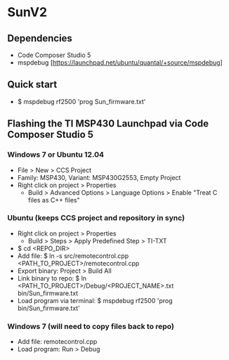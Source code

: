 SunV2
===========

Dependencies
-----------
- Code Composer Studio 5
- mspdebug [https://launchpad.net/ubuntu/quantal/+source/mspdebug]

Quick start
-----------
- $ mspdebug rf2500 'prog Sun\_firmware.txt'


Flashing the TI MSP430 Launchpad via Code Composer Studio 5
-----------

### Windows 7 or Ubuntu 12.04
- File > New > CCS Project
- Family: MSP430, Variant: MSP430G2553, Empty Project
- Right click on project > Properties
    - Build > Advanced Options > Language Options > Enable "Treat C files as C++ files"

### Ubuntu (keeps CCS project and repository in sync)
- Right click on project > Properties
    - Build > Steps > Apply Predefined Step > TI-TXT
- $ cd \<REPO\_DIR\>
- Add file: $ ln -s src/remotecontrol.cpp \<PATH\_TO\_PROJECT\>/remotecontrol.cpp
- Export binary: Project > Build All
- Link binary to repo: $ ln \<PATH\_TO\_PROJECT\>/Debug/\<PROJECT\_NAME\>.txt bin/Sun\_firmware.txt 
- Load program via terminal: $ mspdebug rf2500 'prog bin/Sun\_firmware.txt'

### Windows 7 (will need to copy files back to repo)
- Add file: remotecontrol.cpp
- Load program: Run > Debug

